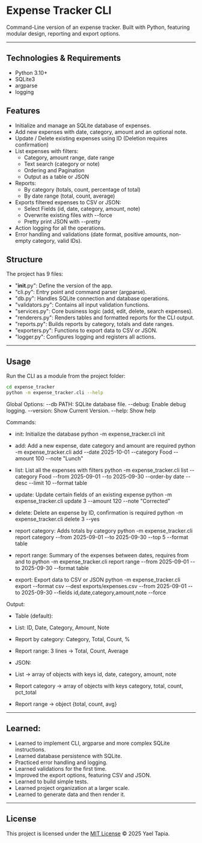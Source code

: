 # Expense Tracker CLI

Command-Line version of an expense tracker. Built with Python, featuring modular design, reporting and export options.

---

## Technologies & Requirements
- Python 3.10+
- SQLite3
- argparse
- logging

## Features

- Initialize and manage an SQLite database of expenses.
- Add new expenses with date, category, amount and an optional note.
- Update / Delete existing expenses using ID (Deletion requires confirmation)
- List expenses with filters:
    - Category, amount range, date range
    - Text search (category or note)
    - Ordering and Pagination
    - Output as a table or JSON
- Reports:
    - By category (totals, count, percentage of total)
    - By date range (total, count, average)
- Exports filtered expenses to CSV or JSON:
    - Select Fields (id, date, category, amount, note)
    - Overwrite existing files with --force
    - Pretty print JSON with --pretty
- Action logging for all the operations.
- Error handling and validations (date format, positive amounts, non-empty category, valid IDs).

## Structure

The project has 9 files:

- "__init__.py": Define the version of the app. 
- "cli.py": Entry point and command parser (argparse).
- "db.py": Handles SQLite connection and database operations.  
- "validators.py": Contains all input validation functions. 
- "services.py": Core business logic (add, edit, delete, search expenses).  
- "renderers.py": Renders tables and formatted reports for the CLI output.  
- "reports.py": Builds reports by category, totals and date ranges.
- "exporters.py": Functions to export data to CSV or JSON.  
- "logger.py": Configures logging and registers all actions.  

---

## Usage

Run the CLI as a module from the project folder:

```bash
cd expense_tracker
python -m expense_tracker.cli --help
```

Global Options:
--db PATH: SQLite database file.
--debug: Enable debug logging.
--version: Show Current Version.
--help: Show help

Commands:

- init: Initialize the database
python -m expense_tracker.cli init

- add: Add a new expense, date category and amount are required
python -m expense_tracker.cli add --date 2025-10-01 --category Food --amount 100 --note "Lunch"

- list: List all the expenses with filters
python -m expense_tracker.cli list --category Food --from 2025-09-01 --to 2025-09-30 --order-by date --desc --limit 10 --format table

- update: Update certain fields of an existing expense
python -m expense_tracker.cli update 3 --amount 120 --note "Corrected"

- delete: Delete an expense by ID, confirmation is required
python -m expense_tracker.cli delete 3 --yes

- report category: Adds totals by category
python -m expense_tracker.cli report category --from 2025-09-01 --to 2025-09-30 --top 5 --format table

- report range: Summary of the expenses between dates, requires from and to
python -m expense_tracker.cli report range --from 2025-09-01 --to 2025-09-30 --format table

- export: Export data to CSV or JSON
python -m expense_tracker.cli export --format csv --dest exports/expenses.csv --from 2025-09-01 --to 2025-09-30 --fields id,date,category,amount,note --force

Output:

- Table (default):
-   List: ID, Date, Category, Amount, Note
-   Report by category: Category, Total, Count, %
-   Report range: 3 lines → Total, Count, Average

- JSON:
-   List → array of objects with keys id, date, category, amount, note
-   Report category → array of objects with keys category, total, count, pct_total
-   Report range → object {total, count, avg}

---

## Learned:

- Learned to implement CLI, argparse and more complex SQLite instructions.
- Learned database persistence with SQLite.
- Practiced error handling and logging.
- Learned validations for the first time.
- Improved the export options, featuring CSV and JSON.
- Learned to build simple tests.
- Learned project organization at a larger scale.
- Learned to generate data and then render it. 

---

## License 
This project is licensed under the [MIT License](LICENSE)
© 2025 Yael Tapia.
